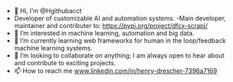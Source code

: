 - 👋 Hi, I’m @Hgithubacct 
- Developer of customizable AI and automation systems.
-Main developer, maintainer and contributer to: https://pypi.org/project/dfcx-scrapi/
- 👀 I’m interested in machine learning, automation and big data.
- 🌱 I’m currently learning web frameworks for human in the loop/feedback machine learning systems.
- 💞️ I’m looking to collaborate on anything; I am always open to hear about and contribute to exciting projects. 
- 📫 How to reach me www.linkedin.com/in/henry-drescher-7396a7169

<!---
Hgithubacct/Hgithubacct is a ✨ special ✨ repository because its `README.md` (this file) appears on your GitHub profile.
You can click the Preview link to take a look at your changes.
--->

